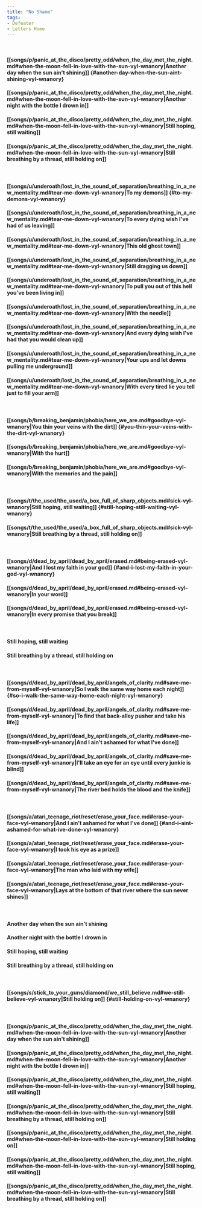 ```yaml
---
title: "No Shame"
tags:
- Defeater
- Letters Home
---
```

&nbsp;
#### [[songs/p/panic_at_the_disco/pretty_odd/when_the_day_met_the_night.md#when-the-moon-fell-in-love-with-the-sun-vyl-wnanory|Another day when the sun ain't shining]] {#another-day-when-the-sun-aint-shining-vyl-wnanory}
#### [[songs/p/panic_at_the_disco/pretty_odd/when_the_day_met_the_night.md#when-the-moon-fell-in-love-with-the-sun-vyl-wnanory|Another night with the bottle I drown in]]
#### [[songs/p/panic_at_the_disco/pretty_odd/when_the_day_met_the_night.md#when-the-moon-fell-in-love-with-the-sun-vyl-wnanory|Still hoping, still waiting]]
#### [[songs/p/panic_at_the_disco/pretty_odd/when_the_day_met_the_night.md#when-the-moon-fell-in-love-with-the-sun-vyl-wnanory|Still breathing by a thread, still holding on]]
&nbsp;
#### [[songs/u/underoath/lost_in_the_sound_of_separation/breathing_in_a_new_mentality.md#tear-me-down-vyl-wnanory|To my demons]] {#to-my-demons-vyl-wnanory}
#### [[songs/u/underoath/lost_in_the_sound_of_separation/breathing_in_a_new_mentality.md#tear-me-down-vyl-wnanory|To every dying wish I've had of us leaving]]
#### [[songs/u/underoath/lost_in_the_sound_of_separation/breathing_in_a_new_mentality.md#tear-me-down-vyl-wnanory|This old ghost town]]
#### [[songs/u/underoath/lost_in_the_sound_of_separation/breathing_in_a_new_mentality.md#tear-me-down-vyl-wnanory|Still dragging us down]]
#### [[songs/u/underoath/lost_in_the_sound_of_separation/breathing_in_a_new_mentality.md#tear-me-down-vyl-wnanory|To pull you out of this hell you've been living in]]
#### [[songs/u/underoath/lost_in_the_sound_of_separation/breathing_in_a_new_mentality.md#tear-me-down-vyl-wnanory|With the needle]]
#### [[songs/u/underoath/lost_in_the_sound_of_separation/breathing_in_a_new_mentality.md#tear-me-down-vyl-wnanory|And every dying wish I've had that you would clean up]]
#### [[songs/u/underoath/lost_in_the_sound_of_separation/breathing_in_a_new_mentality.md#tear-me-down-vyl-wnanory|Your ups and let downs pulling me underground]]
#### [[songs/u/underoath/lost_in_the_sound_of_separation/breathing_in_a_new_mentality.md#tear-me-down-vyl-wnanory|With every tired lie you tell just to fill your arm]]
&nbsp;
#### [[songs/b/breaking_benjamin/phobia/here_we_are.md#goodbye-vyl-wnanory|You thin your veins with the dirt]] {#you-thin-your-veins-with-the-dirt-vyl-wnanory}
#### [[songs/b/breaking_benjamin/phobia/here_we_are.md#goodbye-vyl-wnanory|With the hurt]]
#### [[songs/b/breaking_benjamin/phobia/here_we_are.md#goodbye-vyl-wnanory|With the memories and the pain]]
&nbsp;
#### [[songs/t/the_used/the_used/a_box_full_of_sharp_objects.md#sick-vyl-wnanory|Still hoping, still waiting]] {#still-hoping-still-waiting-vyl-wnanory}
#### [[songs/t/the_used/the_used/a_box_full_of_sharp_objects.md#sick-vyl-wnanory|Still breathing by a thread, still holding on]]
&nbsp;
#### [[songs/d/dead_by_april/dead_by_april/erased.md#being-erased-vyl-wnanory|And I lost my faith in your god]] {#and-i-lost-my-faith-in-your-god-vyl-wnanory}
#### [[songs/d/dead_by_april/dead_by_april/erased.md#being-erased-vyl-wnanory|In your word]]
#### [[songs/d/dead_by_april/dead_by_april/erased.md#being-erased-vyl-wnanory|In every promise that you break]]
&nbsp;
#### Still hoping, still waiting
#### Still breathing by a thread, still holding on
&nbsp;
#### [[songs/d/dead_by_april/dead_by_april/angels_of_clarity.md#save-me-from-myself-vyl-wnanory|So I walk the same way home each night]] {#so-i-walk-the-same-way-home-each-night-vyl-wnanory}
#### [[songs/d/dead_by_april/dead_by_april/angels_of_clarity.md#save-me-from-myself-vyl-wnanory|To find that back-alley pusher and take his life]]
#### [[songs/d/dead_by_april/dead_by_april/angels_of_clarity.md#save-me-from-myself-vyl-wnanory|And I ain't ashamed for what I've done]]
#### [[songs/d/dead_by_april/dead_by_april/angels_of_clarity.md#save-me-from-myself-vyl-wnanory|I'll take an eye for an eye until every junkie is blind]]
#### [[songs/d/dead_by_april/dead_by_april/angels_of_clarity.md#save-me-from-myself-vyl-wnanory|The river bed holds the blood and the knife]]
&nbsp;
#### [[songs/a/atari_teenage_riot/reset/erase_your_face.md#erase-your-face-vyl-wnanory|And I ain't ashamed for what I've done]] {#and-i-aint-ashamed-for-what-ive-done-vyl-wnanory}
#### [[songs/a/atari_teenage_riot/reset/erase_your_face.md#erase-your-face-vyl-wnanory|I took his eye as a prize]]
#### [[songs/a/atari_teenage_riot/reset/erase_your_face.md#erase-your-face-vyl-wnanory|The man who laid with my wife]]
#### [[songs/a/atari_teenage_riot/reset/erase_your_face.md#erase-your-face-vyl-wnanory|Lays at the bottom of that river where the sun never shines]]
&nbsp;
#### Another day when the sun ain't shining
#### Another night with the bottle I drown in
#### Still hoping, still waiting
#### Still breathing by a thread, still holding on
&nbsp;
#### [[songs/s/stick_to_your_guns/diamond/we_still_believe.md#we-still-believe-vyl-wnanory|Still holding on]] {#still-holding-on-vyl-wnanory}
&nbsp;
#### [[songs/p/panic_at_the_disco/pretty_odd/when_the_day_met_the_night.md#when-the-moon-fell-in-love-with-the-sun-vyl-wnanory|Another day when the sun ain't shining]]
#### [[songs/p/panic_at_the_disco/pretty_odd/when_the_day_met_the_night.md#when-the-moon-fell-in-love-with-the-sun-vyl-wnanory|Another night with the bottle I drown in]]
#### [[songs/p/panic_at_the_disco/pretty_odd/when_the_day_met_the_night.md#when-the-moon-fell-in-love-with-the-sun-vyl-wnanory|Still hoping, still waiting]]
#### [[songs/p/panic_at_the_disco/pretty_odd/when_the_day_met_the_night.md#when-the-moon-fell-in-love-with-the-sun-vyl-wnanory|Still breathing by a thread, still holding on]]
#### [[songs/p/panic_at_the_disco/pretty_odd/when_the_day_met_the_night.md#when-the-moon-fell-in-love-with-the-sun-vyl-wnanory|Still holding on]]
#### [[songs/p/panic_at_the_disco/pretty_odd/when_the_day_met_the_night.md#when-the-moon-fell-in-love-with-the-sun-vyl-wnanory|Still hoping, still waiting]]
#### [[songs/p/panic_at_the_disco/pretty_odd/when_the_day_met_the_night.md#when-the-moon-fell-in-love-with-the-sun-vyl-wnanory|Still breathing by a thread, still holding on]]

